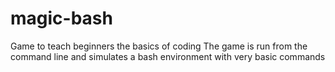 # magic-bash

Game to teach beginners the basics of coding
The game is run from the command line and simulates a bash environment with very basic commands
